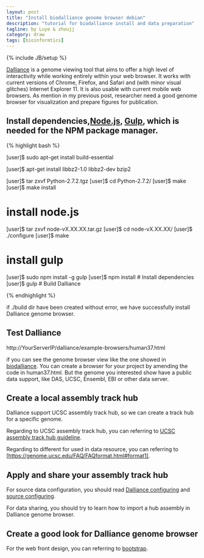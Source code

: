 ```yaml
---
layout: post
title: "Install biodalliance genome browser debian"
description: "tutorial for biodalliance install and data preparation"
tagline: by Luye & zhoujj
category: draw
tags: [bioinformtics]
---
```

{% include JB/setup %}

[Dalliance](https://github.com/dasmoth/dalliance) is a genome viewing tool that aims to offer a high level of interactivity while working entirely within your web browser. It works with current versions of Chrome, Firefox, and Safari and (with minor visual glitches) Internet Explorer 11. It is also usable with current mobile web browsers. As mention in my previous post, researcher need a good genome browser for visualization and prepare figures for publication.

<!--more-->

## Install dependencies,[Node.js](http://nodejs.org/), [Gulp](http://gulpjs.com/), which is needed for the NPM package manager.

{% highlight bash %}

[user]$ sudo apt-get install build-essential

[user]$ apt-get install libbz2-1.0 libbz2-dev bzip2

[user]$ tar zxvf Python-2.7.2.tgz
[user]$ cd Python-2.7.2/
[user]$ make
[user]$ make install

# install node.js
[user]$ tar zxvf node-vX.XX.XX.tar.gz
[user]$ cd node-vX.XX.XX/
[user]$ ./configure
[user]$ make

# install gulp
[user]$ sudo npm install -g gulp
[user]$ npm install # Install dependencies
[user]$ gulp        # Build Dalliance

{% endhighlight %}

if ./build dir have been created without error, we have successfully install Dalliance genome browser.

## Test Dalliance

http://YourServerIP/dalliance/example-browsers/human37.html

if you can see the genome browser view like the one showed in [biodalliance](http://www.biodalliance.org/index.html). You can create a browser for your project by amending the code in human37.html. But the genome you interested show have a public data support, like DAS, UCSC, Ensembl, EBI or other data server.


## Create a local assembly track hub

Dalliance support UCSC assembly track hub, so we can create a track hub for a specific genome.

Regarding to UCSC assembly track hub, you can referring to [UCSC assembly track hub guideline](http://genome.ucsc.edu/goldenPath/help/hgTrackHubHelp.html).

Regarding to different for used in data resource, you can referring to [https://genome.ucsc.edu/FAQ/FAQformat.html#format1].

## Apply and share your assembly track hub

For source data configuration, you should read [Dalliance configuring](http://www.biodalliance.org/config.html) and [source configuring](http://www.biodalliance.org/config-source.html).

For data sharing, you should try to learn how to import a hub assembly in Dalliance genome browser.


## Create a good look for Dalliance genome browser

For the web front design, you can referring to [bootstrap](http://getbootstrap.com/getting-started/).


